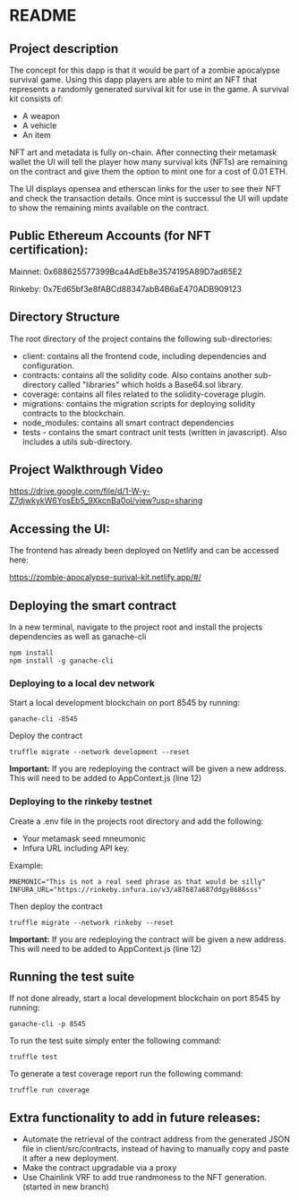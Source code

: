 # README

## Project description

The concept for this dapp is that it would be part of a zombie apocalypse survival game. Using this dapp players are able to mint an NFT that represents a randomly generated survival kit for use in the game.
A survival kit consists of:

- A weapon
- A vehicle
- An item

NFT art and metadata is fully on-chain.
After connecting their metamask wallet the UI will tell the player how many survival kits (NFTs) are remaining on the contract and give them the option to mint one for a cost of 0.01 ETH.

The UI displays opensea and etherscan links for the user to see their NFT and check the transaction details. Once mint is successul the UI will update to show the remaining mints available on the contract.

## Public Ethereum Accounts (for NFT certification):

Mainnet: 0x688625577399Bca4AdEb8e3574195A89D7ad65E2

Rinkeby: 0x7Ed65bf3e8fABCd88347abB4B6aE470ADB909123

## Directory Structure

The root directory of the project contains the following sub-directories:

- client: contains all the frontend code, including dependencies and configuration.
- contracts: contains all the solidity code. Also contains another sub-directory called "libraries" which holds a Base64.sol library.
- coverage: contains all files related to the solidity-coverage plugin.
- migrations: contains the migration scripts for deploying solidity contracts to the blockchain.
- node_modules: contains all smart contract dependencies
- tests - contains the smart contract unit tests (written in javascript). Also includes a utils sub-directory.

## Project Walkthrough Video

https://drive.google.com/file/d/1-W-y-Z7djwkykW6YosEb5_9XkcnBa0ol/view?usp=sharing

## Accessing the UI:

The frontend has already been deployed on Netlify and can be accessed here:

https://zombie-apocalypse-surival-kit.netlify.app/#/

## Deploying the smart contract

In a new terminal, navigate to the project root and install the projects dependencies as well as ganache-cli

```
npm install
npm install -g ganache-cli
```

### Deploying to a local dev network

Start a local development blockchain on port 8545 by running:

```
ganache-cli -8545
```

Deploy the contract

```
truffle migrate --network development --reset
```

**Important:** If you are redeploying the contract will be given a new address. This will need to be added to AppContext.js (line 12)

### Deploying to the rinkeby testnet

Create a .env file in the projects root directory and add the following:

- Your metamask seed mneumonic
- Infura URL including API key.

Example:

```
MNEMONIC="This is not a real seed phrase as that would be silly"
INFURA_URL="https://rinkeby.infura.io/v3/a87687a687ddgy8686sss"
```

Then deploy the contract

```
truffle migrate --network rinkeby --reset
```

**Important:** If you are redeploying the contract will be given a new address. This will need to be added to AppContext.js (line 12)

## Running the test suite

If not done already, start a local development blockchain on port 8545 by running:

```
ganache-cli -p 8545
```

To run the test suite simply enter the following command:

```
truffle test
```

To generate a test coverage report run the following command:

```
truffle run coverage
```

## Extra functionality to add in future releases:

- Automate the retrieval of the contract address from the generated JSON file in client/src/contracts, instead of having to manually copy and paste it after a new deployment.
- Make the contract upgradable via a proxy
- Use Chainlink VRF to add true randmoness to the NFT generation. (started in new branch)

